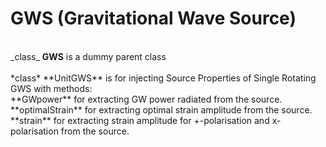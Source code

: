 # GWS (Gravitational Wave Source)
<br />
_class_ <b>GWS</b> is a dummy parent class <br />
<br />
*class* **UnitGWS** is for injecting Source Properties of Single Rotating GWS with methods: <br />
**GWpower** for extracting GW power radiated from the source. <br />
**optimalStrain** for extracting optimal strain amplitude from the source. <br />
**strain** for extracting strain amplitude for +-polarisation and x-polarisation from the source. <br />
